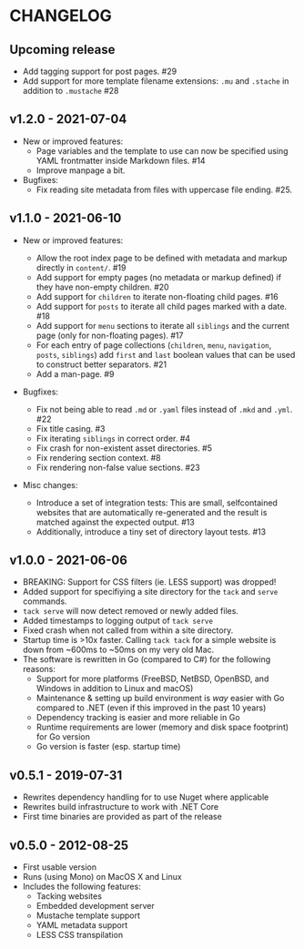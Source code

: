 # CHANGELOG

## Upcoming release

- Add tagging support for post pages. #29
- Add support for more template filename extensions: `.mu` and `.stache` in addition to `.mustache` #28

## v1.2.0 - 2021-07-04

- New or improved features:
  - Page variables and the template to use can now be specified using YAML frontmatter inside Markdown files. #14
  - Improve manpage a bit.
- Bugfixes:
  - Fix reading site metadata from files with uppercase file ending. #25.

## v1.1.0 - 2021-06-10

- New or improved features:

  - Allow the root index page to be defined with metadata and markup directly in `content/`. #19
  - Add support for empty pages (no metadata or markup defined) if they have non-empty children. #20
  - Add support for `children` to iterate non-floating child pages. #16
  - Add support for `posts` to iterate all child pages marked with a date. #18
  - Add support for `menu` sections to iterate all `siblings` and the current page (only for non-floating pages). #17
  - For each entry of page collections (`children`, `menu`, `navigation`, `posts`, `siblings`) add `first` and `last` boolean values that can be used to construct better separators. #21
  - Add a man-page. #9

- Bugfixes:

  - Fix not being able to read `.md` or `.yaml` files instead of `.mkd` and `.yml`. #22
  - Fix title casing. #3
  - Fix iterating `siblings` in correct order. #4
  - Fix crash for non-existent asset directories. #5
  - Fix rendering section context. #8
  - Fix rendering non-false value sections. #23

- Misc changes:

  - Introduce a set of integration tests: This are small, selfcontained websites that are automatically re-generated and the result is matched against the expected output. #13
  - Additionally, introduce a tiny set of directory layout tests. #13

## v1.0.0 - 2021-06-06

- BREAKING: Support for CSS filters (ie. LESS support) was dropped!
- Added support for specifiying a site directory for the `tack` and `serve` commands.
- `tack serve` will now detect removed or newly added files.
- Added timestamps to logging output of `tack serve`
- Fixed crash when not called from within a site directory.
- Startup time is >10x faster. Calling `tack tack` for a simple website is down from ~600ms to ~50ms on my very old Mac.
- The software is rewritten in Go (compared to C#) for the following reasons:
  - Support for more platforms (FreeBSD, NetBSD, OpenBSD, and Windows in addition to Linux and macOS)
  - Maintenance & setting up build environment is _way_ easier with Go compared to .NET (even if this improved in the past 10 years)
  - Dependency tracking is easier and more reliable in Go
  - Runtime requirements are lower (memory and disk space footprint) for Go version
  - Go version is faster (esp. startup time)

## v0.5.1 - 2019-07-31

- Rewrites dependency handling for to use Nuget where applicable
- Rewrites build infrastructure to work with .NET Core
- First time binaries are provided as part of the release

## v0.5.0 - 2012-08-25

- First usable version
- Runs (using Mono) on MacOS X and Linux
- Includes the following features:
  - Tacking websites
  - Embedded development server
  - Mustache template support
  - YAML metadata support
  - LESS CSS transpilation
